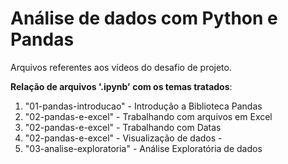 # Análise de dados com Python e Pandas
 Arquivos referentes aos vídeos do desafio de projeto.
 
 **Relação de arquivos '.ipynb' com os temas tratados**:

1. "01-pandas-introducao" - Introdução a Biblioteca Pandas
2. "02-pandas-e-excel" - Trabalhando com arquivos em Excel
3. "02-pandas-e-excel" - Trabalhando com Datas
4. "02-pandas-e-excel" - Visualização de dados - 
5. "03-analise-exploratoria" - Análise Exploratória de dados
